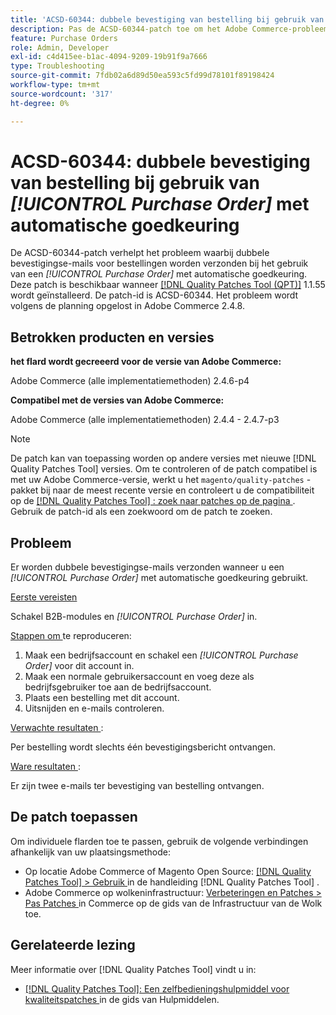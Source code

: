 ```yaml
---
title: 'ACSD-60344: dubbele bevestiging van bestelling bij gebruik van [!UICONTROL Purchase Order] met automatische goedkeuring'
description: Pas de ACSD-60344-patch toe om het Adobe Commerce-probleem op te lossen, waarbij dubbele bevestigingse-mails voor bestellingen worden verzonden bij gebruik van een [!UICONTROL Purchase Order] met automatische goedkeuring.
feature: Purchase Orders
role: Admin, Developer
exl-id: c4d415ee-b1ac-4094-9209-19b91f9a7666
type: Troubleshooting
source-git-commit: 7fdb02a6d89d50ea593c5fd99d78101f89198424
workflow-type: tm+mt
source-wordcount: '317'
ht-degree: 0%

---
```


# ACSD-60344: dubbele bevestiging van bestelling bij gebruik van *[!UICONTROL Purchase Order]* met automatische goedkeuring

De ACSD-60344-patch verhelpt het probleem waarbij dubbele bevestigingse-mails voor bestellingen worden verzonden bij het gebruik van een *[!UICONTROL Purchase Order]* met automatische goedkeuring. Deze patch is beschikbaar wanneer [[!DNL Quality Patches Tool (QPT)]](/help/tools/quality-patches-tool/quality-patches-tool-to-self-serve-quality-patches.md) 1.1.55 wordt geïnstalleerd. De patch-id is ACSD-60344. Het probleem wordt volgens de planning opgelost in Adobe Commerce 2.4.8.

## Betrokken producten en versies

**het flard wordt gecreeerd voor de versie van Adobe Commerce:**

Adobe Commerce (alle implementatiemethoden) 2.4.6-p4

**Compatibel met de versies van Adobe Commerce:**

Adobe Commerce (alle implementatiemethoden) 2.4.4 - 2.4.7-p3


>[!NOTE]
>
>De patch kan van toepassing worden op andere versies met nieuwe [!DNL Quality Patches Tool] versies. Om te controleren of de patch compatibel is met uw Adobe Commerce-versie, werkt u het `magento/quality-patches` -pakket bij naar de meest recente versie en controleert u de compatibiliteit op de [[!DNL Quality Patches Tool] : zoek naar patches op de pagina ](https://experienceleague.adobe.com/tools/commerce-quality-patches/index.html?lang=nl-NL) . Gebruik de patch-id als een zoekwoord om de patch te zoeken.

## Probleem

Er worden dubbele bevestigingse-mails verzonden wanneer u een *[!UICONTROL Purchase Order]* met automatische goedkeuring gebruikt.

<u> Eerste vereisten </u>

Schakel B2B-modules en *[!UICONTROL Purchase Order]* in.

<u> Stappen om </u> te reproduceren:

1. Maak een bedrijfsaccount en schakel een *[!UICONTROL Purchase Order]* voor dit account in.
1. Maak een normale gebruikersaccount en voeg deze als bedrijfsgebruiker toe aan de bedrijfsaccount.
1. Plaats een bestelling met dit account.
1. Uitsnijden en e-mails controleren.

<u> Verwachte resultaten </u>:

Per bestelling wordt slechts één bevestigingsbericht ontvangen.

<u> Ware resultaten </u>:

Er zijn twee e-mails ter bevestiging van bestelling ontvangen.

## De patch toepassen

Om individuele flarden toe te passen, gebruik de volgende verbindingen afhankelijk van uw plaatsingsmethode:

* Op locatie Adobe Commerce of Magento Open Source: [[!DNL Quality Patches Tool] > Gebruik ](/help/tools/quality-patches-tool/usage.md) in de handleiding [!DNL Quality Patches Tool] .
* Adobe Commerce op wolkeninfrastructuur: [ Verbeteringen en Patches > Pas Patches ](https://experienceleague.adobe.com/docs/commerce-cloud-service/user-guide/develop/upgrade/apply-patches.html?lang=nl-NL) in Commerce op de gids van de Infrastructuur van de Wolk toe.


## Gerelateerde lezing

Meer informatie over [!DNL Quality Patches Tool] vindt u in:

* [[!DNL Quality Patches Tool]: Een zelfbedieningshulpmiddel voor kwaliteitspatches ](/help/tools/quality-patches-tool/quality-patches-tool-to-self-serve-quality-patches.md) in de gids van Hulpmiddelen.

